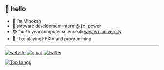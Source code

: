 ## 👋 hello
- 🌸 i'm Minokah
- 🚗 software development intern @ [j.d. power](https://canada.jdpower.com/)
- 📚 fourth year computer science @ [western university](https://www.uwo.ca/)
- 🥽 i like playing FFXIV and programming
---
[![website](https://img.shields.io/badge/-website-orange?style=flat-square&logo=GoogleChrome&logoColor=white)](https://minokah.github.io)
[![gmail](https://img.shields.io/badge/-email-ea4335?style=flat-square&logo=Gmail&logoColor=white)](mailto:luu.brandon@hotmail.com)
[![twitter](https://img.shields.io/badge/-twitter-1da1f2?style=flat-square&logo=Twitter&logoColor=white)](https://twitter.com/minokah_)

[![Top Langs](https://github-readme-stats.vercel.app/api/top-langs/?username=minokah&layout=compact)](https://github.com/minokah)
